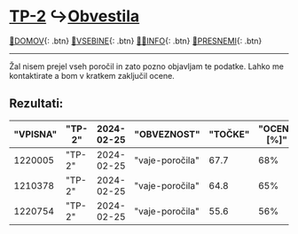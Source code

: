 # [TP-2](../index.md) ↪[Obvestila](./index.md) 

[🏡DOMOV](../index.md){: .btn}
[📝VSEBINE](../Vsebine/index.md){: .btn}
[👨‍🎓INFO](../info.md){: .btn}
[💾PRESNEMI](../Presnemi/index.md){: .btn}

---
 
Žal nisem prejel vseh poročil in zato pozno objavljam te podatke. Lahko me kontaktirate a bom v kratkem zaključil ocene.

## Rezultati:

| "VPISNA" | "TP-2" | 2024-02-25 | "OBVEZNOST" | "TOČKE" | "OCENA [%]" |  | "TP_1" | "TOM_1" | "TD_1" | "TP_2" | "TOM_2" | "TD_2" | "TP_3" | "TOM_3" | "TD_3" | "TP_4" | "TOM_4" | "TD_4" | "TP_5" | "TOM_5" | "TD_5" | "TP_6" | "TOM_6" | "TD_6" | "TP_7" | "TOM_7" | "TD_7" | "TP_8" | "TOM_8" | "TD_8" |
| ---- | ---- | ---- | ---- | ---- | ---- | ---- | ---- | ---- | ---- | ---- | ---- | ---- | ---- | ---- | ---- | ---- | ---- | ---- | ---- | ---- | ---- | ---- | ---- | ---- | ---- | ---- | ---- | ---- | ---- | ---- |
| 1220005 | "TP-2" | 2024-02-25 | "vaje-poročila" | 67.7 | 68% |  | 9 | 10 | 8 | 9 | 10 | 7 | 9 | 10 | 7 | 9 | 9 | 5 | 9 | 8 | 5 | 9 | 9 | 10 | 9 | 10 | 10 | 9 | 10 | 9 |
| 1210378 | "TP-2" | 2024-02-25 | "vaje-poročila" | 64.8 | 65% |  | 10 | 9 | 8 | 10 | 9 | 5 | 10 | 9 | 7 | 9 | 8 | 6 | 10 | 8 | 5 | 8 | 8 | 10 | 8 | 9 | 9 | 8 | 9 | 9 |
| 1220754 | "TP-2" | 2024-02-25 | "vaje-poročila" | 55.6 | 56% |  | 8 | 9 | 7 | 8 | 8 | 5 | 8 | 8 | 6 | 8 | 8 | 5 | 8 | 7 | 5 | 8 | 7 | 8 | 8 | 8 | 5 | 8 | 6 | 8 |

